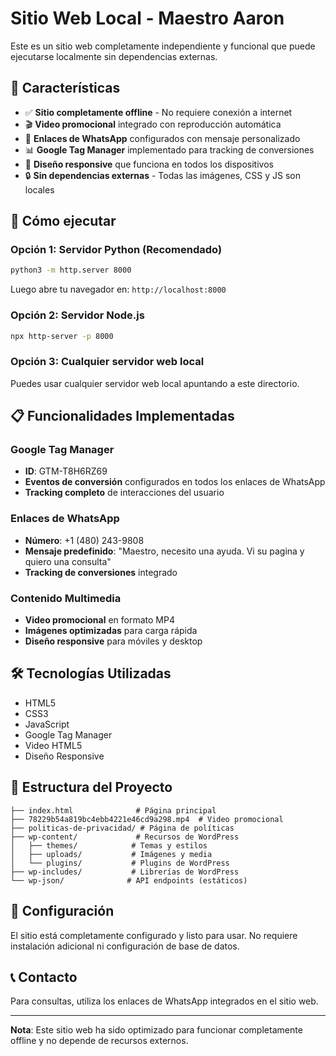 # Sitio Web Local - Maestro Aaron

Este es un sitio web completamente independiente y funcional que puede ejecutarse localmente sin dependencias externas.

## 🌟 Características

- ✅ **Sitio completamente offline** - No requiere conexión a internet
- 🎬 **Video promocional** integrado con reproducción automática
- 📱 **Enlaces de WhatsApp** configurados con mensaje personalizado
- 📊 **Google Tag Manager** implementado para tracking de conversiones
- 🎨 **Diseño responsive** que funciona en todos los dispositivos
- 🔒 **Sin dependencias externas** - Todas las imágenes, CSS y JS son locales

## 🚀 Cómo ejecutar

### Opción 1: Servidor Python (Recomendado)
```bash
python3 -m http.server 8000
```
Luego abre tu navegador en: `http://localhost:8000`

### Opción 2: Servidor Node.js
```bash
npx http-server -p 8000
```

### Opción 3: Cualquier servidor web local
Puedes usar cualquier servidor web local apuntando a este directorio.

## 📋 Funcionalidades Implementadas

### Google Tag Manager
- **ID**: GTM-T8H6RZ69
- **Eventos de conversión** configurados en todos los enlaces de WhatsApp
- **Tracking completo** de interacciones del usuario

### Enlaces de WhatsApp
- **Número**: +1 (480) 243-9808
- **Mensaje predefinido**: "Maestro, necesito una ayuda. Vi su pagina y quiero una consulta"
- **Tracking de conversiones** integrado

### Contenido Multimedia
- **Video promocional** en formato MP4
- **Imágenes optimizadas** para carga rápida
- **Diseño responsive** para móviles y desktop

## 🛠️ Tecnologías Utilizadas

- HTML5
- CSS3
- JavaScript
- Google Tag Manager
- Video HTML5
- Diseño Responsive

## 📁 Estructura del Proyecto

```
├── index.html              # Página principal
├── 78229b54a819bc4ebb4221e46cd9a298.mp4  # Video promocional
├── politicas-de-privacidad/ # Página de políticas
├── wp-content/             # Recursos de WordPress
│   ├── themes/            # Temas y estilos
│   ├── uploads/           # Imágenes y media
│   └── plugins/           # Plugins de WordPress
├── wp-includes/           # Librerías de WordPress
└── wp-json/              # API endpoints (estáticos)
```

## 🔧 Configuración

El sitio está completamente configurado y listo para usar. No requiere instalación adicional ni configuración de base de datos.

## 📞 Contacto

Para consultas, utiliza los enlaces de WhatsApp integrados en el sitio web.

---

**Nota**: Este sitio web ha sido optimizado para funcionar completamente offline y no depende de recursos externos.